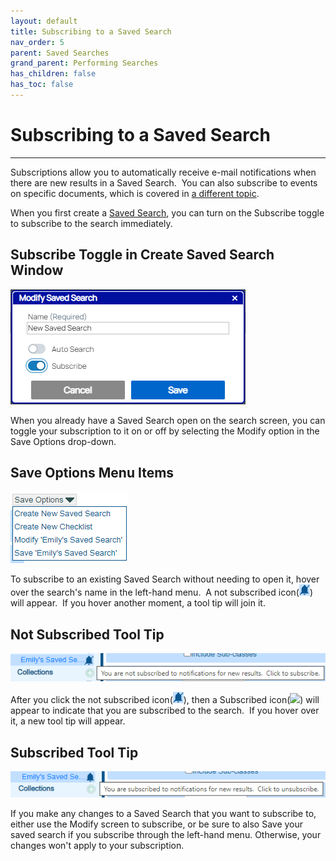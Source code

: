 ```yaml
---
layout: default
title: Subscribing to a Saved Search
nav_order: 5
parent: Saved Searches
grand_parent: Performing Searches
has_children: false
has_toc: false
---
```

# Subscribing to a Saved Search
---
Subscriptions allow you to automatically receive e-mail notifications when there are new results in a Saved Search.  You can also subscribe to events on specific documents, which is covered in [a different topic](Subscribe_to_a_Document.htm).

When you first create a [Saved Search](Saved_Searches_Overview.htm), you can turn on the Subscribe toggle to subscribe to the search immediately.

## Subscribe Toggle in Create Saved Search Window  
![](../../../assets/images/create-saved-search-subscribed.png)  

When you already have a Saved Search open on the search screen, you can toggle your subscription to it on or off by selecting the Modify option in the Save Options drop-down.

## Save Options Menu Items  
![](../../../assets/images/new-saved-search-options.png)

To subscribe to an existing Saved Search without needing to open it, hover over the search's name in the left-hand menu.  A not subscribed icon(![](../../../assets/images/subscription-icon-not-subscribed.png)) will appear.  If you hover another moment, a tool tip will join it.

## Not Subscribed Tool Tip  
![](../../../assets/images/left-hand-menu-not-subscribed.png)  

After you click the not subscribed icon(![](../../../assets/images/subscription-icon-not-subscribed.png)), then a Subscribed icon(![](../../../assets/images/subscription-icon-subscribed.png)) will appear to indicate that you are subscribed to the search.  If you hover over it, a new tool tip will appear.

## Subscribed Tool Tip  
![](../../../assets/images/left-hand-menu-subscribed.png)

If you make any changes to a Saved Search that you want to subscribe to, either use the Modify screen to subscribe, or be sure to also Save your saved search if you subscribe through the left-hand menu. Otherwise, your changes won't apply to your subscription.